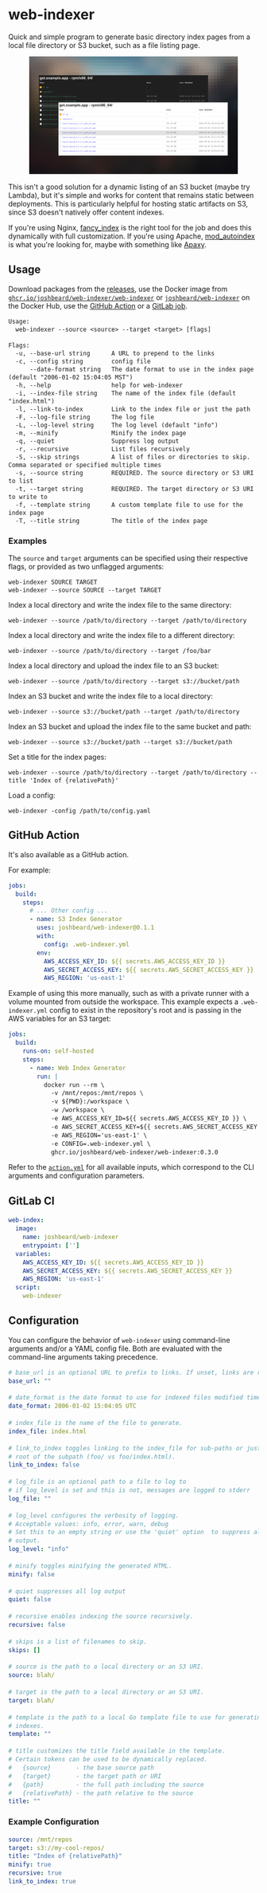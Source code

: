 # web-indexer

Quick and simple program to generate basic directory index pages from a local
file directory or S3 bucket, such as a file listing page.

<p align="center">
  <img width="420" height="236" alt="screenshot" src=".github/readme/screenshot.png" />
</p>

This isn't a good solution for a dynamic listing of an S3 bucket (maybe try
Lambda), but it's simple and works for content that remains static between
deployments. This is particularly helpful for hosting static artifacts on S3,
since S3 doesn't natively offer content indexes.

If you're using Nginx, [fancy_index](https://www.nginx.com/resources/wiki/modules/fancy_index/)
is the right tool for the job and does this dynamically with full customization.
If you're using Apache, [mod_autoindex](https://httpd.apache.org/docs/2.4/mod/mod_autoindex.html) is
what you're looking for, maybe with something like [Apaxy](https://oupala.github.io/apaxy/).

## Usage

Download packages from the [releases](https://github.com/joshbeard/web-indexer/releases),
use the Docker image from
[`ghcr.io/joshbeard/web-indexer/web-indexer`](https://github.com/joshbeard/web-indexer/pkgs/container/web-indexer%2Fweb-indexer)
or [`joshbeard/web-indexer`](https://hub.docker.com/r/joshbeard/web-indexer) on
the Docker Hub, use the [GitHub Action](#github-action) or a [GitLab job](#gitlab-ci).

```plain
Usage:
  web-indexer --source <source> --target <target> [flags]

Flags:
  -u, --base-url string      A URL to prepend to the links
  -c, --config string        config file
      --date-format string   The date format to use in the index page (default "2006-01-02 15:04:05 MST")
  -h, --help                 help for web-indexer
  -i, --index-file string    The name of the index file (default "index.html")
  -l, --link-to-index        Link to the index file or just the path
  -F, --log-file string      The log file
  -L, --log-level string     The log level (default "info")
  -m, --minify               Minify the index page
  -q, --quiet                Suppress log output
  -r, --recursive            List files recursively
  -S, --skip strings         A list of files or directories to skip. Comma separated or specified multiple times
  -s, --source string        REQUIRED. The source directory or S3 URI to list
  -t, --target string        REQUIRED. The target directory or S3 URI to write to
  -f, --template string      A custom template file to use for the index page
  -T, --title string         The title of the index page
```

### Examples

The `source` and `target` arguments can be specified using their respective
flags, or provided as two unflagged arguments:

```shell
web-indexer SOURCE TARGET
web-indexer --source SOURCE --target TARGET
```

Index a local directory and write the index file to the same directory:

```shell
web-indexer --source /path/to/directory --target /path/to/directory
```

Index a local directory and write the index file to a different directory:

```shell
web-indexer --source /path/to/directory --target /foo/bar
```

Index a local directory and upload the index file to an S3 bucket:

```shell
web-indexer --source /path/to/directory --target s3://bucket/path
```

Index an S3 bucket and write the index file to a local directory:

```shell
web-indexer --source s3://bucket/path --target /path/to/directory
```

Index an S3 bucket and upload the index file to the same bucket and path:

```shell
web-indexer --source s3://bucket/path --target s3://bucket/path
```

Set a title for the index pages:

```shell
web-indexer --source /path/to/directory --target /path/to/directory --title 'Index of {relativePath}'
```

Load a config:

```shell
web-indexer -config /path/to/config.yaml
```

## GitHub Action

It's also available as a GitHub action.

For example:

```yaml
jobs:
  build:
    steps:
      # ... Other config ...
      - name: S3 Index Generator
        uses: joshbeard/web-indexer@0.1.1
        with:
          config: .web-indexer.yml
        env:
          AWS_ACCESS_KEY_ID: ${{ secrets.AWS_ACCESS_KEY_ID }}
          AWS_SECRET_ACCESS_KEY: ${{ secrets.AWS_SECRET_ACCESS_KEY }}
          AWS_REGION: 'us-east-1'
```

Example of using this more manually, such as with a private runner with a
volume mounted from outside the workspace. This example expects a
`.web-indexer.yml` config to exist in the repository's root and is passing in
the AWS variables for an S3 target:

```yaml
jobs:
  build:
    runs-on: self-hosted
    steps:
      - name: Web Index Generator
        run: |
          docker run --rm \
            -v /mnt/repos:/mnt/repos \
            -v ${PWD}:/workspace \
            -w /workspace \
            -e AWS_ACCESS_KEY_ID=${{ secrets.AWS_ACCESS_KEY_ID }} \
            -e AWS_SECRET_ACCESS_KEY=${{ secrets.AWS_SECRET_ACCESS_KEY }} \
            -e AWS_REGION='us-east-1' \
            -e CONFIG=.web-indexer.yml \
            ghcr.io/joshbeard/web-indexer/web-indexer:0.3.0
```

Refer to the [`action.yml`](action.yml) for all available inputs, which
correspond to the CLI arguments and configuration parameters.

## GitLab CI

```yaml
web-index:
  image:
    name: joshbeard/web-indexer
    entrypoint: ['']
  variables:
    AWS_ACCESS_KEY_ID: ${{ secrets.AWS_ACCESS_KEY_ID }}
    AWS_SECRET_ACCESS_KEY: ${{ secrets.AWS_SECRET_ACCESS_KEY }}
    AWS_REGION: 'us-east-1'
  script:
    web-indexer
```

## Configuration

You can configure the behavior of `web-indexer` using command-line arguments
and/or a YAML config file. Both are evaluated with the command-line arguments
taking precedence.

```yaml
# base_url is an optional URL to prefix to links. If unset, links are relative.
base_url: ""

# date_format is the date format to use for indexed files modified time.
date_format: 2006-01-02 15:04:05 UTC

# index_file is the name of the file to generate.
index_file: index.html

# link_to_index toggles linking to the index_file for sub-paths or just the
# root of the subpath (foo/ vs foo/index.html).
link_to_index: false

# log_file is an optional path to a file to log to
# if log_level is set and this is not, messages are logged to stderr
log_file: ""

# log_level configures the verbosity of logging.
# Acceptable values: info, error, warn, debug
# Set this to an empty string or use the 'quiet' option  to suppress all log
# output.
log_level: "info"

# minify toggles minifying the generated HTML.
minify: false

# quiet suppresses all log output
quiet: false

# recursive enables indexing the source recursively.
recursive: false

# skips is a list of filenames to skip.
skips: []

# source is the path to a local directory or an S3 URI.
source: blah/

# target is the path to a local directory or an S3 URI.
target: blah/

# template is the path to a local Go template file to use for generating the
# indexes.
template: ""

# title customizes the title field available in the template.
# Certain tokens can be used to be dynamically replaced.
#   {source}       - the base source path
#   {target}       - the target path or URI
#   {path}         - the full path including the source
#   {relativePath} - the path relative to the source
title: ""
```

### Example Configuration

```yaml
source: /mnt/repos
target: s3://my-cool-repos/
title: "Index of {relativePath}"
minify: true
recursive: true
link_to_index: true
```

